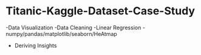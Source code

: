 # Titanic-Kaggle-Dataset-Case-Study
-Data Visualization
-Data Cleaning
-Linear Regression
-numpy/pandas/matplotlib/seaborn/HeAtmap
- Deriving Insights
